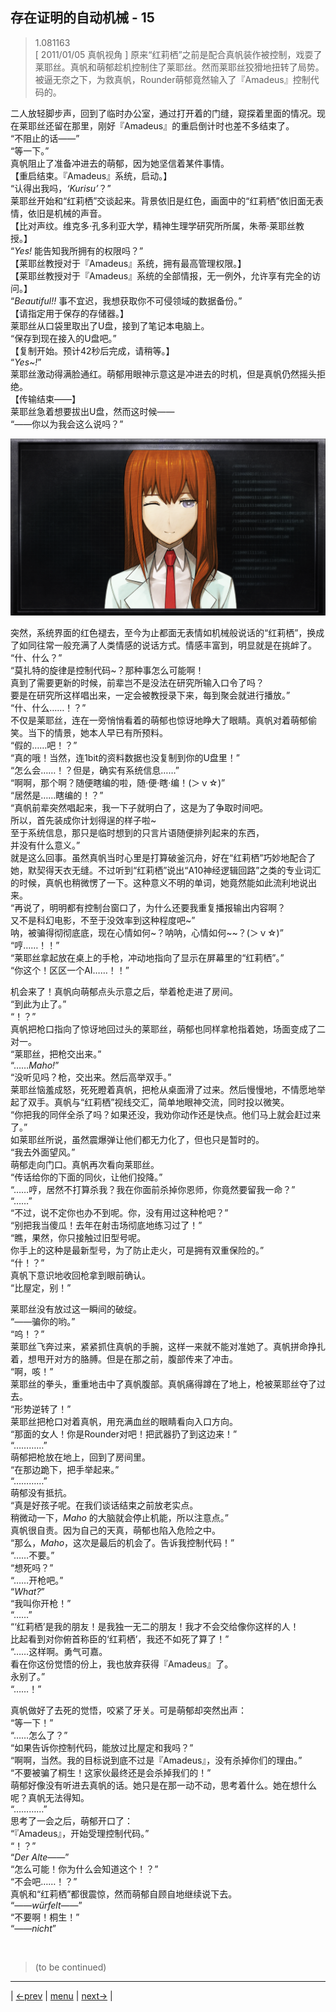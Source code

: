 ## 存在证明的自动机械 - 15
> 1.081163  
> [ 2011/01/05 真帆视角 ] 原来“红莉栖”之前是配合真帆装作被控制，戏耍了莱耶丝。真帆和萌郁趁机控制住了莱耶丝。然而莱耶丝狡猾地扭转了局势。被逼无奈之下，为救真帆，Rounder萌郁竟然输入了『Amadeus』控制代码的。  

二人放轻脚步声，回到了临时办公室，通过打开着的门缝，窥探着里面的情况。现在莱耶丝还留在那里，刚好『Amadeus』的重启倒计时也差不多结束了。  
“不阻止的话——”  
“等一下。”  
真帆阻止了准备冲进去的萌郁，因为她坚信着某件事情。  
【重启结束。『Amadeus』系统，启动。】  
“认得出我吗，*‘Kurisu’*？”  
莱耶丝开始和“红莉栖”交谈起来。背景依旧是红色，画面中的“红莉栖”依旧面无表情，依旧是机械的声音。  
【比对声纹。维克多·孔多利亚大学，精神生理学研究所所属，朱蒂·莱耶丝教授。】  
“*Yes!* 能告知我所拥有的权限吗？”  
【莱耶丝教授对于『Amadeus』系统，拥有最高管理权限。】  
【莱耶丝教授对于『Amadeus』系统的全部情报，无一例外，允许享有完全的访问。】  
“*Beautiful!!* 事不宜迟，我想获取你不可侵领域的数据备份。”  
【请指定用于保存的存储器。】  
莱耶丝从口袋里取出了U盘，接到了笔记本电脑上。  
“保存到现在接入的U盘吧。”  
【复制开始。预计42秒后完成，请稍等。】  
“*Yes~!*”  
莱耶丝激动得满脸通红。萌郁用眼神示意这是冲进去的时机，但是真帆仍然摇头拒绝。  
【传输结束——】  
莱耶丝急着想要拔出U盘，然而这时候——  
“——你以为我会这么说吗？”  

![](../img/0089-1.png)

突然，系统界面的红色褪去，至今为止都面无表情如机械般说话的“红莉栖”，换成了如同往常一般充满了人类情感的说话方式。情感丰富到，明显就是在挑衅了。  
“什、什么？”  
“莫扎特的旋律是控制代码~？那种事怎么可能啊！  
 真到了需要更新的时候，前辈岂不是没法在研究所输入口令了吗？  
 要是在研究所这样唱出来，一定会被教授录下来，每到聚会就进行播放。”  
“什、什么……！？”  
不仅是莱耶丝，连在一旁悄悄看着的萌郁也惊讶地睁大了眼睛。真帆对着萌郁偷笑。当下的情景，她本人早已有所预料。  
“假的……吧！？”  
“真的哦！当然，连1bit的资料数据也没复制到你的U盘里！”  
“怎么会……！？但是，确实有系统信息……”  
“啊啊，那个啊？随便瞎编的啦，随·便·瞎·编！(＞ｖ☆)”  
“居然是……瞎编的！？”  
“真帆前辈突然唱起来，我一下子就明白了，这是为了争取时间吧。  
 所以，首先装成你计划得逞的样子啦~  
 至于系统信息，那只是临时想到的只言片语随便排列起来的东西，  
 并没有什么意义。”  
就是这么回事。虽然真帆当时心里是打算破釜沉舟，好在“红莉栖”巧妙地配合了她，默契得天衣无缝。不过听到“红莉栖”说出“A10神经逻辑回路”之类的专业词汇的时候，真帆也稍微愣了一下。这种意义不明的单词，她竟然能如此流利地说出来。  
“再说了，明明都有控制台窗口了，为什么还要我重复播报输出内容啊？  
 又不是科幻电影，不至于没效率到这种程度吧~”  
 呐，被骗得彻彻底底，现在心情如何~？呐呐，心情如何~~？(＞ｖ☆)”  
“哼……！！”  
“莱耶丝拿起放在桌上的手枪，冲动地指向了显示在屏幕里的“红莉栖”。”  
“你这个！区区一个AI……！！”  

机会来了！真帆向萌郁点头示意之后，举着枪走进了房间。  
“到此为止了。”  
“！？”  
真帆把枪口指向了惊讶地回过头的莱耶丝，萌郁也同样拿枪指着她，场面变成了二对一。  
“莱耶丝，把枪交出来。”  
“……*Maho!*”  
“没听见吗？枪，交出来。然后高举双手。”  
莱耶丝恼羞成怒，死死瞪着真帆，把枪从桌面滑了过来。然后慢慢地，不情愿地举起了双手。真帆与“红莉栖”视线交汇，简单地眼神交流，同时投以微笑。  
“你把我的同伴全杀了吗？如果还没，我劝你动作还是快点。他们马上就会赶过来了。”  
如莱耶丝所说，虽然震爆弹让他们都无力化了，但也只是暂时的。  
“我去外面望风。”  
萌郁走向门口。真帆再次看向莱耶丝。  
“传话给你的下面的同伙，让他们投降。”  
“……哼，居然不打算杀我？我在你面前杀掉你恩师，你竟然要留我一命？”  
“……”  
“不过，说不定你也办不到呢。你，没有用过这种枪吧？”  
“别把我当傻瓜！去年在射击场彻底地练习过了！”  
“瞧，果然，你只接触过旧型号呢。  
 你手上的这种是最新型号，为了防止走火，可是拥有双重保险的。”  
“什！？”  
真帆下意识地收回枪拿到眼前确认。  
“比屋定，别！”  

莱耶丝没有放过这一瞬间的破绽。  
“——骗你的哟。”  
“呜！？”  
莱耶丝飞奔过来，紧紧抓住真帆的手腕，这样一来就不能对准她了。真帆拼命挣扎着，想甩开对方的胳膊。但是在那之前，腹部传来了冲击。  
“啊，咳！”  
莱耶丝的拳头，重重地击中了真帆腹部。真帆痛得蹲在了地上，枪被莱耶丝夺了过去。  
“形势逆转了！”  
莱耶丝把枪口对着真帆，用充满血丝的眼睛看向入口方向。  
“那面的女人！你是Rounder对吧！把武器扔了到这边来！”  
“…………”  
萌郁把枪放在地上，回到了房间里。  
“在那边跪下，把手举起来。”  
“…………”  
萌郁没有抵抗。  
“真是好孩子呢。在我们谈话结束之前放老实点。  
 稍微动一下，*Maho* 的大脑就会停止机能，所以注意点。”  
真帆很自责。因为自己的天真，萌郁也陷入危险之中。  
“那么，*Maho*，这次是最后的机会了。告诉我控制代码！”  
“……不要。”  
“想死吗？”  
“……开枪吧。”  
“*What?*”  
“我叫你开枪！”  
“……”  
“‘红莉栖’是我的朋友！是我独一无二的朋友！我才不会交给像你这样的人！  
 比起看到对你俯首称臣的‘红莉栖’，我还不如死了算了！”  
“……这样啊。勇气可嘉。  
 看在你这份觉悟的份上，我也放弃获得『Amadeus』了。  
 永别了。”  
“……！”  

真帆做好了去死的觉悟，咬紧了牙关。可是萌郁却突然出声：  
“等一下！”  
“……怎么了？”  
“如果告诉你控制代码，能放过比屋定和我吗？”  
“啊啊，当然。我的目标说到底不过是『Amadeus』，没有杀掉你们的理由。”  
“不要被骗了桐生！这家伙最终还是会杀掉我们的！”  
萌郁好像没有听进去真帆的话。她只是在那一动不动，思考着什么。她在想什么呢？真帆无法得知。  
“…………”  
思考了一会之后，萌郁开口了：  
“『Amadeus』，开始受理控制代码。”  
“！？”  
“*Der Alte*——”  
“怎么可能！你为什么会知道这个！？”  
“不会吧……！？”  
真帆和“红莉栖”都很震惊，然而萌郁自顾自地继续说下去。  
“——*würfelt*——”  
“不要啊！桐生！”  
“——*nicht*”  


<br/>

> (to be continued)
---

| [←prev](./0088) | [menu](../) | [next→](./0090) |
